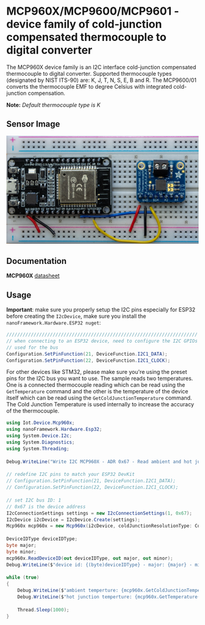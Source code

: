 ﻿# MCP960X/MCP9600/MCP9601 - device family of cold-junction compensated thermocouple to digital converter

The MCP960X device family is an I2C interface cold-junction compensated thermocouple to digital converter.
Supported thermocouple types (designated by NIST ITS-90) are: K, J, T, N, S, E, B and R.
The MCP9600/01 converts the thermocouple EMF to degree Celsius with integrated cold-junction compensation.

**Note:** _Default thermocouple type is K_

## Sensor Image

![Illustration of wiring from a Raspberry Pi device](./device.png)

## Documentation

**MCP960X** [datasheet](https://www.microchip.com/en-us/product/MCP9600)

## Usage

**Important**: make sure you properly setup the I2C pins especially for ESP32 before creating the `I2cDevice`, make sure you install the `nanoFramework.Hardware.ESP32 nuget`:

```csharp
//////////////////////////////////////////////////////////////////////
// when connecting to an ESP32 device, need to configure the I2C GPIOs
// used for the bus
Configuration.SetPinFunction(21, DeviceFunction.I2C1_DATA);
Configuration.SetPinFunction(22, DeviceFunction.I2C1_CLOCK);
```

For other devices like STM32, please make sure you're using the preset pins for the I2C bus you want to use.
The sample reads two temperatures. One is a connected thermocouple reading which can be read using the  ```GetTemperature``` command and the other is the temperature of the device itself which can be read using the ```GetColdJunctionTemperature``` command. The Cold Junction Temperature is used internally to increase the accuracy of the thermocouple.

```csharp
using Iot.Device.Mcp960x;
using nanoFramework.Hardware.Esp32;
using System.Device.I2c;
using System.Diagnostics;
using System.Threading;

Debug.WriteLine("Write I2C MCP960X - ADR 0x67 - Read ambient and hot junction temperature every 1 sec");

// redefine I2C pins to match your ESP32 DevKit
// Configuration.SetPinFunction(21, DeviceFunction.I2C1_DATA);
// Configuration.SetPinFunction(22, DeviceFunction.I2C1_CLOCK);

// set I2C bus ID: 1
// 0x67 is the device address
I2cConnectionSettings settings = new I2cConnectionSettings(1, 0x67);
I2cDevice i2cDevice = I2cDevice.Create(settings);
Mcp960x mcp960x = new Mcp960x(i2cDevice, coldJunctionResolutionType: ColdJunctionResolutionType.N_0_25);

DeviceIDType deviceIDType;
byte major;
byte minor;
mcp960x.ReadDeviceID(out deviceIDType, out major, out minor);
Debug.WriteLine($"device id: {(byte)deviceIDType} - major: {major} - minor: {minor}");

while (true)
{
    Debug.WriteLine($"ambient temperture: {mcp960x.GetColdJunctionTemperature()}");
    Debug.WriteLine($"hot junction temperture: {mcp960x.GetTemperature()}");

    Thread.Sleep(1000);
}
```
